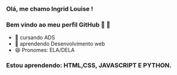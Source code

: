  ### Olá, me chamo Ingrid Louise ! 
### Bem vindo ao meu perfil GitHub 👋 👋



- 🔭  cursando ADS 
- 🌱  aprendendo Desenvolvimento web 
- 😄 Pronomes: ELA/DELA 



### Estou aprendendo: HTML,CSS, JAVASCRIPT E PYTHON.



